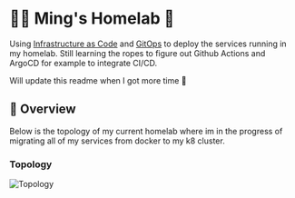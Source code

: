 # 👨‍💻 Ming's Homelab 🏡

Using [Infrastructure as Code](https://en.wikipedia.org/wiki/Infrastructure_as_code) and [GitOps](https://www.weave.works/technologies/gitops) to deploy the services running in my homelab. Still learning the ropes to figure out Github Actions and ArgoCD for example to integrate CI/CD. 


Will update this readme when I got more time 🤣

## 📖 Overview

Below is the topology of my current homelab where im in the progress of migrating all of my services from docker to my k8 cluster.

### Topology

![Topology](https://github.com/user-attachments/assets/960d9eef-6290-4672-b5e7-242f886bab44)
